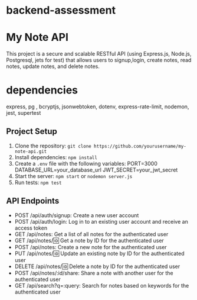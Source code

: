 # backend-assessment
# My Note API

This project is a secure and scalable RESTful API (using Express.js, Node.js, Postgresql, jets for test) that allows users to signup,login, create notes, read notes, update notes, and delete notes.  
 
# dependencies

express, pg , bcryptjs, jsonwebtoken, dotenv, express-rate-limit, nodemon, jest, supertest

## Project Setup

1. Clone the repository: `git clone https://github.com/yourusername/my-note-api.git`
2. Install dependencies: `npm install`
3. Create a `.env` file with the following variables:
   PORT=3000 DATABASE_URL=your_database_url JWT_SECRET=your_jwt_secret
4. Start the server: `npm start` or `nodemon server.js`
5. Run tests: `npm test`

## API Endpoints

- POST /api/auth/signup: Create a new user account
- POST /api/auth/login: Log in to an existing user account and receive an access token
- GET /api/notes: Get a list of all notes for the authenticated user
- GET /api/notes/:id: Get a note by ID for the authenticated user
- POST /api/notes: Create a new note for the authenticated user
- PUT /api/notes/:id: Update an existing note by ID for the authenticated user
- DELETE /api/notes/:id: Delete a note by ID for the authenticated user
- POST /api/notes/:id/share: Share a note with another user for the authenticated user
- GET /api/search?q=:query: Search for notes based on keywords for the authenticated user


